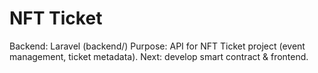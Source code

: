 # NFT Ticket

Backend: Laravel (backend/)
Purpose: API for NFT Ticket project (event management, ticket metadata).
Next: develop smart contract & frontend.
